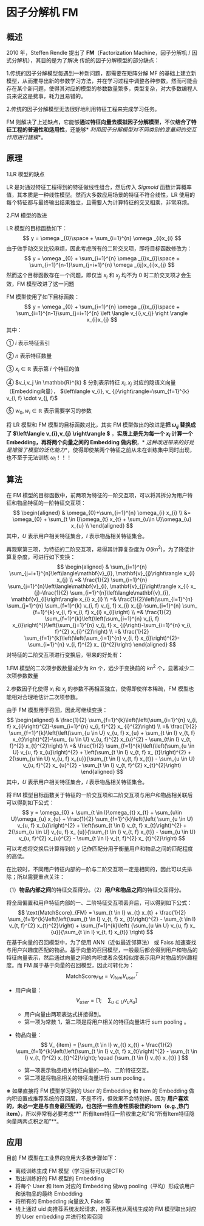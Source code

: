 # 因子分解机 FM

## 概述

2010 年，Steffen Rendle 提出了 **FM**（Factorization Machine，因子分解机 / 因式分解机），其目的是为了解决 传统的因子分解模型的部分缺点：

1.传统的因子分解模型每遇到一种新问题，都需要在矩阵分解 MF
的基础上建立新模型，从而推导出新的参数学习方法，并在学习过程中调整各种参数。然而可能会存在某个新问题，使得其对应的模型的参数数量繁多，类型复杂，对大多数编程人员来说这是费事，耗力且易错的。

2.传统的因子分解模型无法很好地利用特征工程来完成学习任务。

FM 则解决了上述缺点，它能够**通过特征向量去模拟因子分解模型**，不仅**结合了特征工程的普遍性和适用性**，还能够*
*利用因子分解模型对不同类别的变量间的交互作用进行建模**。

## 原理

1.LR 模型的缺点

LR 是对通过特征工程得到的特征做线性组合，然后传入 $Sigmoid$ 函数计算概率值，其本质是一种线性模型。然而大多数应用场景的特征不符合线性，LR
使用的每个特征都与最终输出结果独立，且需要人为计算特征的交叉相乘，非常麻烦。

2.FM 模型的改进

LR 模型的目标函数如下：
$$
y = \omega _{0}\space + \sum_{i=1}^{n} \omega _{i}x_{i}
$$
由于做手动交叉比较麻烦，因此考虑所有的二阶交叉项，即将目标函数修改为：
$$
y = \omega _{0} + \sum_{i=1}^{n} \omega _{i}x_{i}\space + \sum_{i=1}^{n-1}\sum_{j=i+1}^{n} \omega _{ij}x_{i}x_{j}
$$
然而这个目标函数存在一个问题，即仅当 $x_{i}$ 和 $x_{j}$ 均不为 0 时二阶交叉项才会生效，FM 模型改进了这一问题

FM 模型使用了如下目标函数：
$$
y = \omega _{0} + \sum_{i=1}^{n} \omega _{i}x_{i}\space + \sum_{i=1}^{n-1}\sum_{j=i+1}^{n} \left \langle v_{i},v_{j}
\right \rangle x_{i}x_{j}
$$
其中：

① $i$ 表示特征索引

② $n$ 表示特征数量

③ $x_i \in \mathbb{R}$ 表示第 $i$ 个特征的值

④ $v_i,v_j \in \mathbb{R}^{k} $ 分别表示特征 $x_i,x_j$ 对应的隐语义向量（Embedding向量）， $\left\langle v_{i}, v_
{j}\right\rangle=\sum_{f=1}^{k} v_{i, f} \cdot v_{j, f}$

⑤ $w_0,w_i\in \mathbb{R}$ 表示需要学习的参数

将 LR 模型和 FM 模型的目标函数对比，其实 FM 模型做出的改进是**把 $\omega_{ij}$ 替换成了 $\left\langle v_{i},v_{j}
\right\rangle $** ，**实质上是先为每一个 $x_{i}$ 计算一个 Embedding，再将两个向量之间的 Embedding 做内积**，*
*这种改进带来的好处是增强了模型的泛化能力**，使得即使某两个特征之前从未在训练集中同时出现，也不至于无法训练 $\omega_
{i}$！！！

## 算法

在 FM 模型的目标函数中，前两项为特征的一阶交互项，可以将其拆分为用户特征和物品特征的一阶特征交互项：
$$
\begin{aligned}
& \omega_{0}+\sum_{i=1}^{n} \omega_{i} x_{i} \\
&= \omega_{0} + \sum_{t \in I}\omega_{t} x_{t} + \sum_{u\in U}\omega_{u} x_{u} \\
\end{aligned}
$$
其中，$U$ 表示用户相关特征集合，$I$ 表示物品相关特征集合。

再观察第三项，为特征的二阶交互项，易得其计算复杂度为 $O\left(k n^{2}\right)$，为了降低计算复杂度，可进行如下变换：
$$
\begin{aligned}
& \sum_{i=1}^{n} \sum_{j=i+1}^{n}\left\langle\mathbf{v}_{i}, \mathbf{v}_{j}\right\rangle x_{i} x_{j} \\
=& \frac{1}{2} \sum_{i=1}^{n} \sum_{j=1}^{n}\left\langle\mathbf{v}_{i}, \mathbf{v}_{j}\right\rangle x_{i} x_
{j}-\frac{1}{2} \sum_{i=1}^{n}\left\langle\mathbf{v}_{i}, \mathbf{v}_{i}\right\rangle x_{i} x_{i} \\
=& \frac{1}{2}\left(\sum_{i=1}^{n} \sum_{j=1}^{n} \sum_{f=1}^{k} v_{i, f} v_{j, f} x_{i} x_{j}-\sum_{i=1}^{n} \sum_
{f=1}^{k} v_{i, f} v_{i, f} x_{i} x_{i}\right) \\
=& \frac{1}{2} \sum_{f=1}^{k}\left(\left(\sum_{i=1}^{n} v_{i, f} x_{i}\right)^{}\left(\sum_{j=1}^{n} v_{j, f} x_
{j}\right)-\sum_{i=1}^{n} v_{i, f}^{2} x_{i}^{2}\right) \\
=& \frac{1}{2} \sum_{f=1}^{k}\left(\left(\sum_{i=1}^{n} v_{i, f} x_{i}\right)^{2}-\sum_{i=1}^{n} v_{i, f}^{2} x_
{i}^{2}\right)
\end{aligned}
$$
对特征的二阶交互项进行变换后，带来的好处有：

1.FM 模型的二次项参数数量减少为 $kn$ 个，远少于变换前的 $kn^{2}$ 个，显著减少二次项参数数量

2.参数因子化使得 $x_{i}$ 和 $x_{j}$ 的参数不再相互独立，使得即使样本稀疏，FM 模型也能相对合理地估计二次项参数。

由于 FM 模型用于召回，因此可继续变换：
$$
\begin{aligned}
& \frac{1}{2} \sum_{f=1}^{k}\left(\left(\sum_{i=1}^{n} v_{i, f} x_{i}\right)^{2}-\sum_{i=1}^{n} v_{i, f}^{2} x_
{i}^{2}\right) \\
=& \frac{1}{2} \sum_{f=1}^{k}\left(\left(\sum_{u \in U} v_{u, f} x_{u} + \sum_{t \in I} v_{t, f} x_{t}\right)^{2}-\sum_
{u \in U} v_{u, f}^{2} x_{u}^{2} - \sum_{t\in I} v_{t, f}^{2} x_{t}^{2}\right) \\
=& \frac{1}{2} \sum_{f=1}^{k}\left(\left(\sum_{u \in U} v_{u, f} x_{u}\right)^{2} + \left(\sum_{t \in I} v_{t, f} x_
{t}\right)^{2} + 2{\sum_{u \in U} v_{u, f} x_{u}}{\sum_{t \in I} v_{t, f} x_{t}} - \sum_{u \in U} v_{u, f}^{2} x_
{u}^{2} - \sum_{t \in I} v_{t, f}^{2} x_{t}^{2}\right)  
\end{aligned}
$$
其中，$U$ 表示用户相关特征集合，$I$ 表示物品相关特征集合。

将 FM 模型目标函数关于特征的一阶交互项和二阶交互项与用户和物品相关联后可以得到如下公式：
$$
y = \omega_{0} + \sum_{t \in I}\omega_{t} x_{t} + \sum_{u\in U}\omega_{u} x_{u} + \frac{1}{2} \sum_{f=1}^{k}\left(\left(
\sum_{u \in U} v_{u, f} x_{u}\right)^{2} + \left(\sum_{t \in I} v_{t, f} x_{t}\right)^{2} + 2{\sum_{u \in U} v_{u, f} x_
{u}}{\sum_{t \in I} v_{t, f} x_{t}} - \sum_{u \in U} v_{u, f}^{2} x_{u}^{2} - \sum_{t \in I} v_{t, f}^{2} x_
{t}^{2}\right)
$$
可以考虑将变换后计算得到的 $y$ 记作匹配分用于衡量用户和物品之间的匹配程度的高低。

在比较时，不同用户特征内部的一阶与二阶交互项一定是相同的，因此可以先排除；所以需要重点关注：

（1）**物品内部之间**的特征交互得分。（2）**用户和物品之间**的特征交互得分。

将全局偏置和用户特征内部的一、二阶特征交互项丢弃后，可以得到如下公式：
$$
\text{MatchScore}_{FM} = \sum_{t \in I} w_{t} x_{t} + \frac{1}{2} \sum_{f=1}^{k}\left(\left(\sum_{t \in I} v_{t, f} x_
{t}\right)^{2} - \sum_{t \in I} v_{t, f}^{2} x_{t}^{2}\right)  + \sum_{f=1}^{k}\left( {\sum_{u \in U} v_{u, f} x_
{u}}{\sum_{t \in I} v_{t, f} x_{t}} \right)
$$
在基于向量的召回模型中，为了使用 ANN（近似最近邻算法） 或 Faiss
加速查找与用户兴趣度匹配的物品。基于向量的召回模型，一般最后都会得到用户和物品的特征向量表示，然后通过向量之间的内积或者余弦相似度表示用户对物品的兴趣程度。而
FM 属于基于向量的召回模型，因此可转化为：
$$
\text{MatchScore}_{FM} = V_{item} V_{user}^T
$$

+ 用户向量：
  $$
  V_{user} = [1; \quad {\sum_{u \in U} v_{u} x_{u}}]
  $$

    + 用户向量由两项表达式拼接得到。
    + 第一项为常数 $1$，第二项是将用户相关的特征向量进行 sum pooling 。

+ 物品向量：
  $$
  V_
  {item} = [\sum_{t \in I} w_{t} x_{t} + \frac{1}{2} \sum_{f=1}^{k}\left(\left(\sum_{t \in I} v_{t, f} x_{t}\right)^{2} - \sum_{t \in I} v_{t, f}^{2} x_{t}^{2}\right); \quad
  {\sum_{t \in I} v_{t} x_{t}} ]
  $$

    + 第一项表示物品相关特征向量的一阶、二阶特征交互。
    + 第二项是将物品相关的特征向量进行 sum pooling 。

**※**  如果直接将 FM 模型学习到的 User 的 Embedding 和 Item 的 Embedding 做内积设置成推荐系统的召回层，不是不行，但效果不会特别好。因为
**用户喜欢的，未必一定是与自身最匹配的，也包括一些自身性质极佳的item（e.g.,热门 item）**，所以非常有必要考虑**"
所有Item特征一阶权重之和"和“所有Item特征隐向量两两点积之和”**。

## 应用

目前 FM 模型在工业界的应用大多数步骤如下：

- 离线训练生成 FM 模型（学习目标可以是CTR）
- 取出训练好的 FM 模型的 Embedding
- 将每个 User 和 Item 对应的 Embedding 做avg pooling（平均）形成该用户和该物品的最终 Embedding
- 将所有的 Embedding 向量放入 Faiss 等
- 线上通过 uid 向推荐系统发起请求，推荐系统从离线生成的 FM 模型取出对应的 User embedding 并进行检索召回

